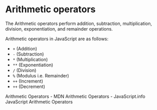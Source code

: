 # Arithmetic operators

The Arithmetic operators perform addition, subtraction, multiplication, division, exponentiation, and remainder operations.

Arithmetic operators in JavaScript are as follows:
- `+` (Addition)
- `-` (Subtraction)
- `*` (Multiplication)
- `**` (Exponentiation)
- `/` (Division)
- `%` (Modulus i.e. Remainder)
- `++` (Increment)
- `++` (Decrement)

<BadgeLink colorScheme='yellow' badgeText='Read' href='https://developer.mozilla.org/en-US/docs/Web/JavaScript/Reference/Operators#arithmetic_operators'>Arithmetic Operators - MDN</BadgeLink>
<BadgeLink colorScheme='yellow' badgeText='Read' href='https://javascript.info/operators#maths'>Arithmetic Operators - JavaScript.info</BadgeLink>
<BadgeLink colorScheme='yellow' badgeText='Read' href='https://www.w3schools.com/js/js_arithmetic.asp'>JavaScript Arithmetic Operators</BadgeLink>
